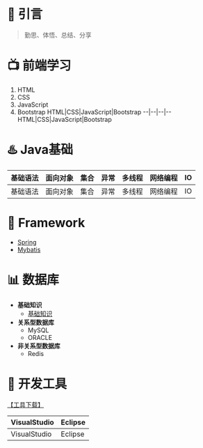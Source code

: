 # :star2: 引言
> 勤思、体悟、总结、分享


# :tv: 前端学习
1. HTML
2. CSS
3. JavaScript
4. Bootstrap
HTML|CSS|JavaScript|Bootstrap
--|--|--|--
HTML|CSS|JavaScript|Bootstrap


# :hotsprings: Java基础
基础语法|面向对象|集合|异常|多线程|网络编程|IO
--|--|--|--|--|--|--
基础语法|面向对象|集合|异常|多线程|网络编程|IO


# :briefcase: Framework
- [Spring](https://github.com/wyd288/fan1111/blob/master/src/Spring.md)
- [Mybatis](https://github.com/wyd288/fan1111/blob/master/src/Mybatis.md)


# :bar_chart: 数据库
- **基础知识**
  - [基础知识](https://github.com/wyd288/fan1111/blob/master/src/DataBase.md)
- **关系型数据库**
  - MySQL
  - ORACLE
- **非关系型数据库**
  - Redis


# :clap: 开发工具
[【工具下载】](http://www.baidu.com)

VisualStudio|Eclipse
--|--
VisualStudio|Eclipse

